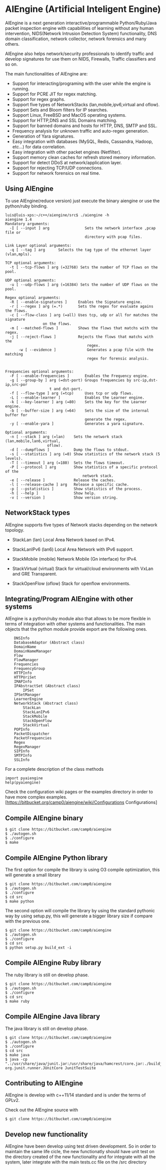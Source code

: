 AIEngine (Artificial Inteligent Engine)
=========

AIEngine is a next generation interactive/programmable Python/Ruby/Java packet inspection engine with capabilities of learning
without any human intervention, NIDS(Network Intrusion Detection System) functionality, DNS domain classification, network collector, network forensics and many others. 

AIEngine also helps network/security professionals to identify traffic and develop
signatures for use them on NIDS, Firewalls, Traffic classifiers and so on.

The main functionalities of AIEngine are:

- Support for interacting/programing with the user while the engine is running.
- Support for PCRE JIT for regex matching.
- Support for regex graphs.
- Support five types of NetworkStacks (lan,mobile,ipv6,virtual and oflow).
- Support Sets and Bloom filters for IP searches.
- Support Linux, FreeBSD and MacOS operating systems.
- Support for HTTP,DNS and SSL Domains matching.
- Support for banned domains and hosts for HTTP, DNS, SMTP and SSL.
- Frequency analysis for unknown traffic and auto-regex generation.
- Generation of Yara signatures.
- Easy integration with databases (MySQL, Redis, Cassandra, Hadoop, etc...) for data correlation.
- Easy integration with other packet engines (Netfilter).
- Support memory clean caches for refresh stored memory information.
- Support for detect DDoS at network/application layer.
- Support for rejecting TCP/UDP connections.
- Support for network forensics on real time.

Using AIEngine 
---------------

To use AIEngine(reduce version) just execute the binary aiengine or use the python/ruby binding.

	luis@luis-xps:~/c++/aiengine/src$ ./aiengine -h
	aiengine 1.4
	Mandatory arguments:
	  -I [ --input ] arg                Sets the network interface ,pcap file or 
	                                    directory with pcap files.

	Link Layer optional arguments:
	  -q [ --tag ] arg      Selects the tag type of the ethernet layer (vlan,mpls).

	TCP optional arguments:
	  -t [ --tcp-flows ] arg (=32768) Sets the number of TCP flows on the pool.

	UDP optional arguments:
	  -u [ --udp-flows ] arg (=16384) Sets the number of UDP flows on the pool.

	Regex optional arguments:
	  -R [ --enable-signatures ]     Enables the Signature engine.
	  -r [ --regex ] arg (=.*)       Sets the regex for evaluate agains the flows.
	  -c [ --flow-class ] arg (=all) Uses tcp, udp or all for matches the signature
					 on the flows.
	  -m [ --matched-flows ]         Shows the flows that matchs with the regex.
	  -j [ --reject-flows ]          Rejects the flows that matchs with the 
                                         regex.
          -w [ --evidence ]              Generates a pcap file with the matching 
                                         regex for forensic analysis.


	Frequencies optional arguments:
	  -F [ --enable-frequencies ]       Enables the Frequency engine.
	  -g [ --group-by ] arg (=dst-port) Groups frequencies by src-ip,dst-ip,src-por
					    t and dst-port.
	  -f [ --flow-type ] arg (=tcp)     Uses tcp or udp flows.
	  -L [ --enable-learner ]           Enables the Learner engine.
	  -k [ --key-learner ] arg (=80)    Sets the key for the Learner engine.
	  -b [ --buffer-size ] arg (=64)    Sets the size of the internal buffer for 
        	                            generate the regex.
	  -y [ --enable-yara ]              Generates a yara signature.

	Optional arguments:
	  -n [ --stack ] arg (=lan)    Sets the network stack (lan,mobile,lan6,virtual,
				       oflow).
	  -d [ --dumpflows ]           Dump the flows to stdout.
	  -s [ --statistics ] arg (=0) Show statistics of the network stack (5 levels).
	  -T [ --timeout ] arg (=180)  Sets the flows timeout.
	  -P [ --protocol ] arg        Show statistics of a specific protocol of the 
                                       network stack.
	  -e [ --release ]             Release the caches.
	  -l [ --release-cache ] arg   Release a specific cache.
	  -p [ --pstatistics ]         Show statistics of the process.
	  -h [ --help ]                Show help.
	  -v [ --version ]             Show version string.

NetworkStack types
---------------
AIEngine supports five types of Network stacks depending on the network topology.

- StackLan (lan) Local Area Network based on IPv4.

- StackLanIPv6 (lan6) Local Area Network with IPv6 support.

- StackMobile (mobile) Network Mobile (Gn interface) for IPv4.

- StackVirtual (virtual) Stack for virtual/cloud environments with VxLan and GRE Transparent.

- StackOpenFlow (oflow) Stack for openflow environments.

Integrating/Program AIEngine with other systems 
------------------------------------------------

AIEngine is a python/ruby module also that allows to be more flexible in terms of integration with other systems and functionalities.
The main objects that the python module provide export are the following ones.

        DNSInfo
        DatabaseAdaptor (Abstract class)
        DomainName
        DomainNameManager
        Flow
        FlowManager
        Frequencies
        FrequencyGroup
        HTTPInfo
        HTTPUriSet
        IMAPInfo
        IPAbstractSet (Abstract class)
            IPSet
        IPSetManager
        LearnerEngine
        NetworkStack (Abstract class)
            StackLan
            StackLanIPv6
            StackMobile
            StackOpenFlow
            StackVirtual
        POPInfo
        PacketDispatcher
        PacketFrequencies
        Regex
        RegexManager
        SIPInfo
        SMTPInfo
        SSLInfo

For a complete description of the class methods 

	import pyaiengine
	help(pyaiengine)

Check the configuration wiki pages or the examples directory in order to have more complex examples.
[https://bitbucket.org/camp0/aiengine/wiki/Configurations Configurations]

Compile AIEngine binary
-----------------------

    $ git clone https://bitbucket.com/camp0/aiengine
    $ ./autogen.sh
    $ ./configure
    $ make

Compile AIEngine Python library
--------------------------------

The first option for compile the library is using O3 compile optimization, this will generate a small library

    $ git clone https://bitbucket.com/camp0/aiengine
    $ ./autogen.sh
    $ ./configure
    $ cd src
    $ make python

The second option will compile the library by using the standard pythonic way by using setup.py, this will generate
a bigger library size if compare with the previous one.

    $ git clone https://bitbucket.com/camp0/aiengine
    $ ./autogen.sh
    $ ./configure
    $ cd src
    $ python setup.py build_ext -i 
   
Compile AIEngine Ruby library 
------------------------------

The ruby library is still on develop phase.

    $ git clone https://bitbucket.com/camp0/aiengine
    $ ./autogen.sh
    $ ./configure
    $ cd src
    $ make ruby

Compile AIEngine Java library
------------------------------

The java library is still on develop phase.

    $ git clone https://bitbucket.com/camp0/aiengine
    $ ./autogen.sh
    $ ./configure
    $ cd src
    $ make java
    $ java -cp ".:/usr/share/java/junit.jar:/usr/share/java/hamcrest/core.jar:./buildjava" org.junit.runner.JUnitCore JunitTestSuite

Contributing to AIEngine 
-------------------------

AIEngine is develop with c++11/14 standard and is under the terms of GPLv2.

Check out the AIEngine source with 

    $ git clone https://bitbucket.com/camp0/aiengine

Develop new functionality
-------------------------

AIEngine have been develop using test driven development. So in order to maintain the same life cicle, the new functionatly
 should have unit test on the directory created of the new functionality and for integrate with all the system, later integrate
with the main tests.cc file on the /src directory
